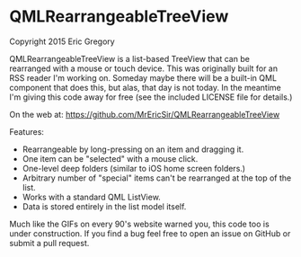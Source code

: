 # QMLRearrangeableTreeView

Copyright 2015 Eric Gregory

QMLRearrangeableTreeView is a list-based TreeView that can be rearranged with a mouse or touch device.  This was originally built for an RSS reader I'm working on.  Someday maybe there will be a built-in QML component that does this, but alas, that day is not today.  In the meantime I'm giving this code away for free (see the included LICENSE file for details.)

On the web at: https://github.com/MrEricSir/QMLRearrangeableTreeView

Features:

* Rearrangeable by long-pressing on an item and dragging it.
* One item can be "selected" with a mouse click.
* One-level deep folders (similar to iOS home screen folders.)
* Arbitrary number of "special" items can't be rearranged at the top of the list.
* Works with a standard QML ListView.
* Data is stored entirely in the list model itself.

Much like the GIFs on every 90's website warned you, this code too is under construction.  If you find a bug feel free to open an issue on GitHub or submit a pull request.
